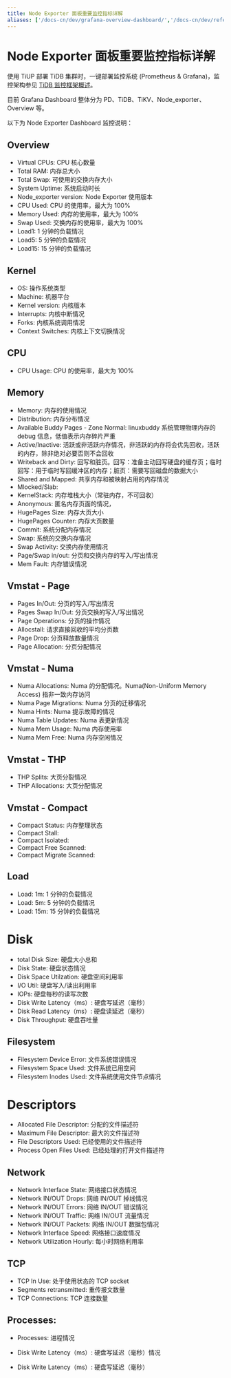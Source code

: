 ```yaml
---
title: Node Exporter 面板重要监控指标详解
aliases: ['/docs-cn/dev/grafana-overview-dashboard/','/docs-cn/dev/reference/key-monitoring-metrics/overview-dashboard/']
---
```


# Node Exporter 面板重要监控指标详解

使用 TiUP 部署 TiDB 集群时，一键部署监控系统 (Prometheus & Grafana)，监控架构参见 [TiDB 监控框架概述](/tidb-monitoring-framework.md)。

目前 Grafana Dashboard 整体分为 PD、TiDB、TiKV、Node\_exporter、Overview 等。

以下为 Node Exporter Dashboard 监控说明：

## Overview

- Virtual CPUs: CPU 核心数量
- Total RAM: 内存总大小
- Total Swap: 可使用的交换内存大小
- System Uptime: 系统启动时长
- Node_exporter version: Node Exporter 使用版本
- CPU Used: CPU 的使用率，最大为 100%
- Memory Used: 内存的使用率，最大为 100%
- Swap Used: 交换内存的使用率，最大为 100%
- Load1: 1 分钟的负载情况
- Load5: 5 分钟的负载情况
- Load15: 15 分钟的负载情况

## Kernel

- OS: 操作系统类型
- Machine: 机器平台
- Kernel version: 内核版本
- Interrupts: 内核中断情况
- Forks: 内核系统调用情况
- Context Switches: 内核上下文切换情况

## CPU

- CPU Usage: CPU 的使用率，最大为 100%

## Memory

- Memory: 内存的使用情况
- Distribution: 内存分布情况
- Available Buddy Pages - Zone Normal: linuxbuddy 系统管理物理内存的 debug 信息，低值表示内存碎片严重
- Active/Inactive: 活跃或非活跃内存情况，非活跃的内存将会优先回收，活跃的内存，除非绝对必要否则不会回收
- Writeback and Dirty: 回写和脏页。回写：准备主动回写硬盘的缓存页；临时回写：用于临时写回缓冲区的内存；脏页：需要写回磁盘的数据大小
- Shared and Mapped: 共享内存和被映射占用的内存情况
- Mlocked/Slab:
- KernelStack: 内存堆栈大小（常驻内存，不可回收）
- Anonymous: 匿名内存页面的情况，
- HugePages Size: 内存大页大小
- HugePages Counter: 内存大页数量
- Commit: 系统分配内存情况
- Swap: 系统的交换内存情况
- Swap Activity: 交换内存使用情况
- Page/Swap in/out: 分页和交换内存的写入/写出情况
- Mem Fault: 内存错误情况

## Vmstat - Page

- Pages In/Out: 分页的写入/写出情况
- Pages Swap In/Out: 分页交换的写入/写出情况
- Page Operations: 分页的操作情况
- Allocstall: 请求直接回收的平均分页数
- Page Drop: 分页释放数量情况
- Page Allocation: 分页分配情况

## Vmstat - Numa

- Numa Allocations: Numa 的分配情况。Numa(Non-Uniform Memory Access) 指非一致内存访问
- Numa Page Migrations: Numa 分页的迁移情况
- Numa Hints: Numa 提示故障的情况
- Numa Table Updates: Numa 表更新情况
- Numa Mem Usage: Numa 内存使用率
- Numa Mem Free: Numa 内存空闲情况

## Vmstat - THP

- THP Splits: 大页分裂情况
- THP Allocations: 大页分配情况

## Vmstat - Compact

- Compact Status: 内存整理状态
- Compact Stall: 
- Compact Isolated:
- Compact Free Scanned:
- Compact Migrate Scanned:

## Load

- Load: 1m: 1 分钟的负载情况
- Load: 5m: 5 分钟的负载情况
- Load: 15m: 15 分钟的负载情况

# Disk

- total Disk Size: 硬盘大小总和
- Disk State: 硬盘状态情况
- Disk Space Utilzation: 硬盘空间利用率
- I/O Util: 硬盘写入/读出利用率
- IOPs: 硬盘每秒的读写次数
- Disk Write Latency（ms）: 硬盘写延迟（毫秒）
- Disk Read Latency（ms）: 硬盘读延迟（毫秒）
- Disk Throughput: 硬盘吞吐量

## Filesystem

- Filesystem Device Error: 文件系统错误情况
- Filesystem Space Used: 文件系统已用空间
- Filesystem Inodes Used: 文件系统使用文件节点情况

# Descriptors

- Allocated File Descriptor: 分配的文件描述符
- Maximum File Descriptor: 最大的文件描述符
- File Descriptors Used: 已经使用的文件描述符
- Process Open Files Used: 已经处理的打开文件描述符

## Network

- Network Interface State: 网络接口状态情况
- Network IN/OUT Drops: 网络 IN/OUT 掉线情况
- Network IN/OUT Errors: 网络 IN/OUT 错误情况
- Network IN/OUT Traffic: 网络 IN/OUT 流量情况
- Network IN/OUT Packets: 网络 IN/OUT 数据包情况
- Network Interface Speed: 网络接口速度情况
- Network Utilization Hourly: 每小时网络利用率

## TCP

- TCP In Use: 处于使用状态的 TCP socket
- Segments retransmitted: 重传报文数量
- TCP Connections: TCP 连接数量

## Processes:

- Processes: 进程情况

- Disk Write Latency（ms）: 硬盘写延迟（毫秒）情况
- Disk Write Latency（ms）: 硬盘写延迟（毫秒）

